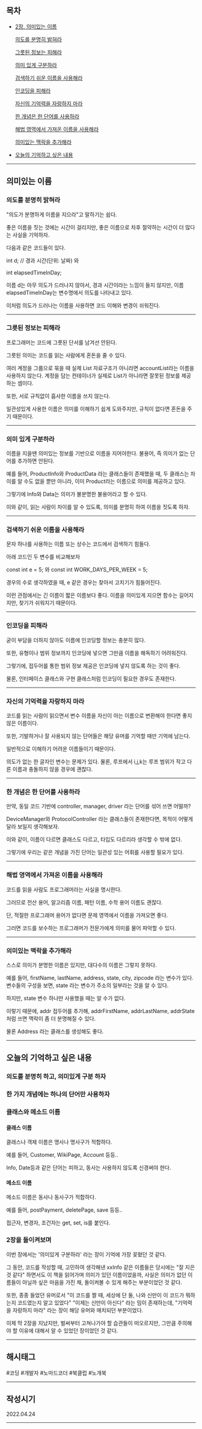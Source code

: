 ## 목차

- [2장. 의미있는 이름](#-의미있는-이름)

    [의도를 분명히 밝혀라](#의도를-분명히-밝혀라)

    [그릇된 정보는 피해라](#그릇된-정보는-피해라])

    [의미 있게 구분하라](#의미-있게-구분하라)

    [검색하기 쉬운 이름을 사용해라](#검색하기-쉬운-이름을-사용해라)

    [인코딩을 피해라](#인코딩을-피해라)

    [자신의 기억력을 자랑하지 마라](#자신의-기억력을-자랑하지-마라)

    [한 개념은 한 단어를 사용하라](#한-개념은-한-단어를-사용하라)

    [해법 영역에서 가져온 이름을 사용해라](#해법-영역에서-가져온-이름을-사용해라)

    [의미있는 맥락을 추가해라](#의미있는-맥락을-추가해라)

- [오늘의 기억하고 싶은 내용](#오늘의-기억하고-싶은-내용)

***

## 의미있는 이름

### 의도를 분명히 밝혀라

"의도가 분명하게 이름을 지으라"고 말하기는 쉽다.

좋은 이름을 짓는 것에는 시간이 걸리지만, 좋은 이름으로 차후 절약하는 시간이 더 많다는 사실을 기억하자.

다음과 같은 코드들이 있다.

int d; // 경과 시간(단위: 날짜) 와 

int elapsedTimeInDay;

이름 d는 아무 의도가 드러나지 않아서, 경과 시간이라는 느낌이 들지 않지만, 이름 elapsedTimeInDay는 변수명에서 의도를 나타내고 있다.

이처럼 의도가 드러나는 이름을 사용하면 코드 이해와 변경이 쉬워진다.

***

### 그릇된 정보는 피해라

프로그래머는 코드에 그릇된 단서를 남겨선 안된다. 

그릇된 의미는 코드를 읽는 사람에게 혼돈을 줄 수 있다. 

여러 계정을 그룹으로 묶을 때 실제 List 자료구조가 아니라면 accountList라는 이름을 사용하지 않는다.
계정을 담는 컨테이너가 실제로 List가 아니라면 잘못된 정보를 제공하는 셈이다.

또한, 서로 규칙없이 흡사한 이름을 쓰지 않는다.

일관성있게 사용한 이름은 의미를 이해하기 쉽게 도와주지만, 규칙이 없다면 혼돈을 주기 때문이다.

***

### 의미 있게 구분하라

이름을 지을땐 의미있는 정보를 기반으로 이름을 지어야한다.
불용어, 즉 의미가 없는 단어를 추가하면 안된다.

예를 들어, ProductInfo와 ProductData 라는 클래스들이 존재했을 때, 두 클래스는 차이를 알 수도 없을 뿐만 아니라, 이미 Product라는 이름으로 의미를 제공하고 있다.

그렇기에 Info와 Data는 의미가 불분명한 불용어라고 할 수 있다.

이와 같이, 읽는 사람이 차이를 알 수 있도록, 의미를 분명히 하여 이름을 짓도록 하자.

***

### 검색하기 쉬운 이름을 사용해라

문자 하나를 사용하는 이름 또는 상수는 코드에서 검색하기 힘들다. 

아래 코드인 두 변수를 비교해보자

const int e = 5; 와
const int WORK_DAYS_PER_WEEK = 5;

경우의 수로 생각하였을 때, e 같은 경우는 찾아서 고치기가 힘들어진다.

이런 관점에서는 긴 이름이 짧은 이름보다 좋다.
이름을 의미있게 지으면 함수는 길어지지만, 찾기가 쉬워지기 때문이다.

***

### 인코딩을 피해라

굳이 부담을 더하지 않아도 이름에 인코딩할 정보는 충분히 많다.

또한, 유형이나 범위 정보까지 인코딩에 넣으면 그만큼 이름을 해독하기 어려워진다.

그렇기에, 접두어를 통한 범위 정보 제공은 인코딩에 넣지 않도록 하는 것이 좋다.

물론, 인터페이스 클래스와 구현 클래스처럼 인코딩이 필요한 경우도 존재한다.

***

### 자신의 기억력을 자랑하지 마라

코드를 읽는 사람이 읽으면서 변수 이름을 자신이 아는 이름으로 변환해야 한다면 좋지 않은 이름이다. 

또한, 기발하거나 잘 사용되지 않는 단어들은 해당 유머를 기억할 때만 기억에 남는다.

일반적으로 이해하기 어려운 이름들이기 때문이다.

의도가 없는 한 글자인 변수는 문제가 있다.
물론, 루프에서 i,j,k는 루프 범위가 작고 다른 이름과 충돌하지 않을 경우에 괜찮다.

***

### 한 개념은 한 단어를 사용하라

만약, 동일 코드 기반에 controller, manager, driver 라는 단어를 섞어 쓰면 어떨까?

DeviceManager와 ProtocolController 라는 클래스들이 존재한다면, 목적이 어떻게 달라 보일지 생각해보자.

이와 같이, 이름이 다르면 클래스도 다르고, 타입도 다르리라 생각할 수 밖에 없다.

그렇기에 우리는 같은 개념을 가진 단어는 일관성 있는 어휘를 사용할 필요가 있다.

***

### 해법 영역에서 가져온 이름을 사용해라

코드를 읽을 사람도 프로그래머라는 사실을 명시한다.

그러므로 전산 용어, 알고리즘 이름, 패턴 이름, 수학 용어 이름도 괜찮다. 

단, 적절한 프로그래머 용어가 없다면 문제 영역에서 이름을 가져오면 좋다. 

그러면 코드를 보수하는 프로그래머가 전문가에게 의미를 물어 파악할 수 있다.

***

### 의미있는 맥락을 추가해라

스스로 의미가 분명한 이름은 있지만, 대다수의 이름은 그렇지 못하다.

예를 들어, firstName, lastName, address, state, city, zipcode 라는 변수가 있다.
변수들의 구성을 보면, state 라는 변수가 주소의 일부라는 것을 알 수 있다.

하지만, state 변수 하나만 사용했을 때는 알 수가 없다.

이렇기 때문에, addr 접두어를 추가해, addrFirstName, addrLastName, addrState처럼 쓰면 맥락이 좀 더 분명해질 수 있다.

물론 Address 라는 클래스를 생성해도 좋다.

***

## 오늘의 기억하고 싶은 내용

### 의도를 분명히 하고, 의미있게 구분 하자

### 한 가지 개념에는 하나의 단어만 사용하자

### 클래스와 메소드 이름

#### 클래스 이름 

클래스나 객체 이름은 명사나 명사구가 적합하다.

예를 들어, Customer, WikiPage, Account 등등..

Info, Date등과 같은 단어는 피하고, 동사는 사용하지 않도록 신경써야 한다.

#### 메소드 이름

메소드 이름은 동사나 동사구가 적합하다.

예를 들어, postPayment, deletePage, save 등등..

접근자, 변경자, 조건자는 get, set, is를 붙인다.

### 2장을 돌이켜보며

이번 장에서는 '의미있게 구분하라' 라는 장이 기억에 가장 꽂혔던 것 같다.

그 동안, 코드를 작성할 때, 고민하여 생각해낸 xxInfo 같은 이름들은 당시에는 "잘 지은 것 같다" 하면서도 이 책을 읽어가며 의미가 있던 이름이었을까, 사실은 의미가 없던 이름들이 아닐까 싶은 마음을 가진 채, 돌이켜볼 수 있게 해주는 부분이었던 것 같다.

또한, 종종 들었던 유머로서 
"이 코드를 짤 때, 세상에 단 둘, 나와 신만이 이 코드가 뭐하는지 코드였는지 알고 있었다"
"이제는 신만이 아신다"
라는 밈이 존재하는데, "기억력을 자랑하지 마라" 라는 장이 해당 유머와 매치되던 부분이었다.

이제 막 2장을 지났지만, 벌써부터 고쳐나가야 할 습관들이 떠오르지만, 그만큼 주의해야 할 이유에 대해서 알 수 있었던 장이었던 것 같다.

***

## 해시태그 ##
#코딩 #개발자 #노마드코더 #북클럽 #노개북

***

## 작성시기 ##
2022.04.24

***